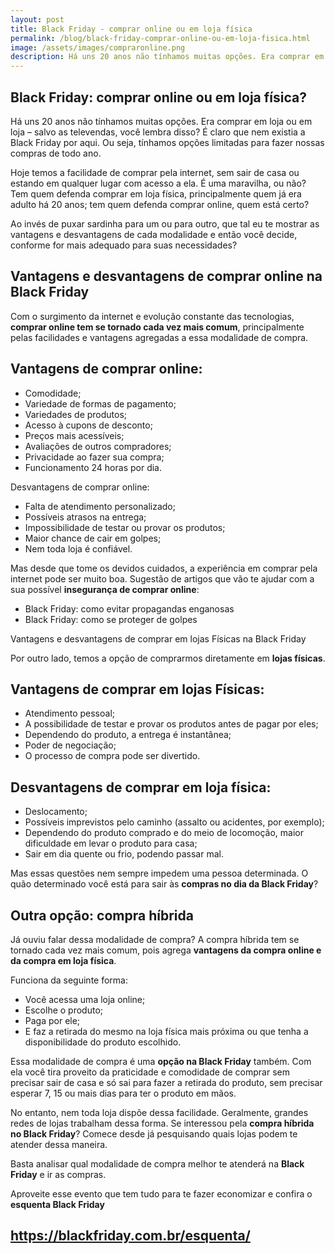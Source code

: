 ```yaml
---
layout: post
title: Black Friday - comprar online ou em loja física
permalink: /blog/black-friday-comprar-online-ou-em-loja-fisica.html
image: /assets/images/compraronline.png
description: Há uns 20 anos não tínhamos muitas opções. Era comprar em loja ou em loja – salvo as televendas, você lembra disso? É claro que nem existia a Black Friday por aqui. Ou seja, tínhamos opções limitadas para fazer nossas compras de todo ano.
---
```


## Black Friday: comprar online ou em loja física?


Há uns 20 anos não tínhamos muitas opções. Era comprar em loja ou em loja – salvo as televendas, você lembra disso? É claro que nem existia a Black Friday por aqui. Ou seja, tínhamos opções limitadas para fazer nossas compras de todo ano.


Hoje temos a facilidade de comprar pela internet, sem sair de casa ou estando em qualquer lugar com acesso a ela. É uma maravilha, ou não? 
Tem quem defenda comprar em loja física, principalmente quem já era adulto há 20 anos; tem quem defenda comprar online, quem está certo?


Ao invés de puxar sardinha para um ou para outro, que tal eu te mostrar as vantagens e desvantagens de cada modalidade e então você decide, conforme for mais adequado para suas necessidades?


## Vantagens e desvantagens de comprar online na Black Friday
 

Com o surgimento da internet e evolução constante das tecnologias, **comprar online tem se tornado cada vez mais comum**, principalmente pelas facilidades e vantagens agregadas a essa modalidade de compra.

## Vantagens de comprar online:

  - Comodidade;
  - Variedade de formas de pagamento;
  - Variedades de produtos;
  - Acesso à cupons de desconto;
  - Preços mais acessíveis;
  - Avaliações de outros compradores;
  - Privacidade ao fazer sua compra;
  - Funcionamento 24 horas por dia.

Desvantagens de comprar online:

  - Falta de atendimento personalizado;
  - Possíveis atrasos na entrega;
  - Impossibilidade de testar ou provar os produtos;
  - Maior chance de cair em golpes;
  - Nem toda loja é confiável.


Mas desde que tome os devidos cuidados, a experiência em comprar pela internet pode ser muito boa. 
Sugestão de artigos que vão te ajudar com a sua possível **insegurança de comprar online**:


  - Black Friday: como evitar propagandas enganosas
  - Black Friday: como se proteger de golpes

Vantagens e desvantagens de comprar em lojas Físicas na Black Friday


Por outro lado, temos a opção de comprarmos diretamente em **lojas físicas**.

## Vantagens de comprar em lojas Físicas:


  - Atendimento pessoal;
  - A possibilidade de testar e provar os produtos antes de pagar por eles;
  - Dependendo do produto, a entrega é instantânea; 
  - Poder de negociação;
  - O processo de compra pode ser divertido.

## Desvantagens de comprar em loja física: 


  - Deslocamento;
  - Possíveis imprevistos pelo caminho (assalto ou acidentes, por exemplo);
  - Dependendo do produto comprado e do meio de locomoção, maior dificuldade em levar o produto para casa;
  - Sair em dia quente ou frio, podendo passar mal.


Mas essas questões nem sempre impedem uma pessoa determinada. O quão determinado você está para sair às **compras no dia da Black Friday**? 


## Outra opção: compra híbrida


Já ouviu falar dessa modalidade de compra? A compra híbrida tem se tornado cada vez mais comum, pois agrega **vantagens da compra online e da compra em loja física**.



Funciona da seguinte forma:
  - Você acessa uma loja online;
  - Escolhe o produto;
  - Paga por ele;
  - E faz a retirada do mesmo na loja física mais próxima ou que tenha a disponibilidade do produto escolhido.


Essa modalidade de compra é uma **opção na Black Friday** também. Com ela você tira proveito da praticidade e comodidade de comprar sem precisar sair de casa e só sai para fazer a retirada do produto, sem precisar esperar 7, 15 ou mais dias para ter o produto em mãos.


No entanto, nem toda loja dispõe dessa facilidade. Geralmente, grandes redes de lojas trabalham dessa forma. Se interessou pela **compra híbrida no Black Friday**? Comece desde já pesquisando quais lojas podem te atender dessa maneira.


Basta analisar qual modalidade de compra melhor te atenderá na **Black Friday** e ir as compras.


Aproveite esse evento que tem tudo para te fazer economizar e confira o **esquenta Black Friday**


## https://blackfriday.com.br/esquenta/

